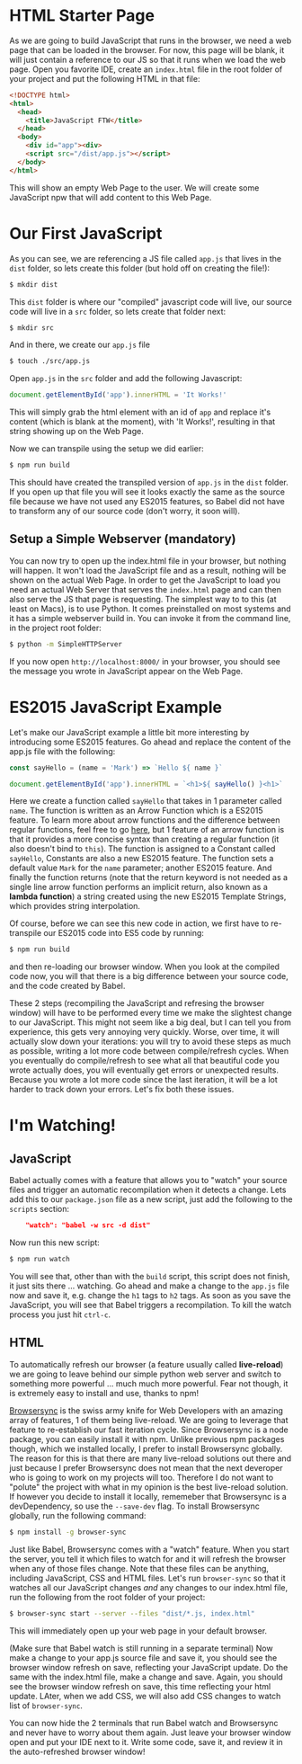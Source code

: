 # HTML Starter Page
As we are going to build JavaScript that runs in the browser, we need a web page that can be loaded in the browser.  For now, this page will be blank, it will just contain a reference to our JS so that it runs when we load the web page.  Open you favorite IDE, create an ```index.html``` file in the root folder of your project and put the following HTML in that file:

```html
<!DOCTYPE html>
<html>
  <head>
    <title>JavaScript FTW</title>
  </head>
  <body>
    <div id="app"><div>
    <script src="/dist/app.js"></script>
  </body>
</html>
```

This will show an empty Web Page to the user.  We will create some JavaScript npw that will add content to this Web Page.

# Our First JavaScript
As you can see, we are referencing a JS file called ```app.js``` that lives in the ```dist``` folder, so lets create this folder (but hold off on creating the file!):

```bash
$ mkdir dist
```

This ```dist``` folder is where our "compiled" javascript code will live, our source code will live in a ```src``` folder, so lets create that folder next:

```bash
$ mkdir src
```

And in there, we create our ```app.js``` file

```bash
$ touch ./src/app.js
```

Open ```app.js``` in the ```src``` folder and add the following Javascript:

```javascript
document.getElementById('app').innerHTML = 'It Works!'
```

This will simply grab the html element with an id of ```app``` and replace it's content (which is blank at the moment), with 'It Works!', resulting in that string showing up on the Web Page.

Now we can transpile using the setup we did earlier:

```bash
$ npm run build
```

This should have created the transpiled version of ```app.js``` in the ```dist``` folder.  If you open up that file you will see it looks exactly the same as the source file because we have not used any ES2015 features, so Babel did not have to transform any of our source code (don't worry, it soon will).

## Setup a Simple Webserver (mandatory)
You can now try to open up the index.html file in your browser, but nothing will happen.  It won't load the JavaScript file and as a result, nothing will be shown on the actual Web Page.  In order to get the JavaScript to load you need an actual Web Server that serves the ```index.html``` page and can then also serve the JS that page is requesting.  The simplest way to to this (at least on Macs), is to use Python.  It comes preinstalled on most systems and it has a simple webserver build in.  You can invoke it from the command line, in the project root folder:

```bash
$ python -m SimpleHTTPServer
```

If you now open ```http://localhost:8000/``` in your browser, you should see the message you wrote in JavaScript appear on the Web Page.

# ES2015 JavaScript Example
Let's make our JavaScript example a little bit more interesting by introducing some ES2015 features.  Go ahead and replace the content of the app.js file with the following:

```javascript
const sayHello = (name = 'Mark') => `Hello ${ name }`

document.getElementById('app').innerHTML = `<h1>${ sayHello() }<h1>`
```

Here we create a function called ```sayHello``` that takes in 1 parameter called ```name```.  The function is written as an Arrow Function which is a ES2015 feature.  To learn more about arrow functions and the difference between regular functions, feel free to go [here](https://developer.mozilla.org/en-US/docs/Web/JavaScript/Reference/Functions/Arrow_functions), but 1 feature of an arrow function is that it provides a more concise syntax than creating a regular function (it also doesn't bind to ```this```).  The function is assigned to a Constant called ```sayHello```, Constants are also a new ES2015 feature.  The function sets a default value  ```Mark``` for the ```name``` parameter; another ES2015 feature.  And finally the function returns (note that the return keyword is not needed as a single line arrow function performs an implicit return, also known as a __lambda function__) a string created using the new ES2015 Template Strings, which provides string interpolation.

Of course, before we can see this new code in action, we first have to re-transpile our ES2015 code into ES5 code by running:

```bash
$ npm run build
```

and then re-loading our browser window.  When you look at the compiled code now, you will that there is a big difference between your source code, and the code created by Babel.

These 2 steps (recompiling the JavaScript and refresing the browser window) will have to be performed every time we make the slightest change to our JavaScript.  This might not seem like a big deal, but I can tell you from experience, this gets very annoying very quickly.  Worse, over time, it will actually slow down your iterations: you will try to avoid these steps as much as possible, writing a lot more code between compile/refresh cycles.  When you eventually do compile/refresh to see what all that beautiful code you wrote actually does, you will eventually get errors or unexpected results.  Because you wrote a lot more code since the last iteration, it will be a lot harder to track down your errors.  Let's fix both these issues.

# I'm Watching!
## JavaScript
Babel actually comes with a feature that allows you to "watch" your source files and trigger an automatic recompilation when it detects a change.  Lets add this to our ```package.json``` file as a new script, just add the following to the ```scripts``` section:

```JSON
    "watch": "babel -w src -d dist"
```

Now run this new script:

```bash
$ npm run watch
```

You will see that, other than with the ```build``` script, this script does not finish, it just sits there ... watching.  Go ahead and make a change to the ```app.js``` file now and save it, e.g. change the ```h1``` tags to ```h2``` tags.  As soon as you save the JavaScript, you will see that Babel triggers a recompilation.  To kill the watch process you just hit ```ctrl-c```.

## HTML
To automatically refresh our browser (a feature usually called __live-reload__) we are going to leave behind our simple python web server and switch to something more powerful ... much much more powerful.  Fear not though, it is extremely easy to install and use, thanks to npm!

[Browsersync](https://www.browsersync.io/) is the swiss army knife for Web Developers with an amazing array of features, 1 of them being live-reload.  We are going to leverage that feature to re-establish our fast iteration cycle.  Since Browsersync is a node package, you can easily install it with npm.  Unlike previous npm packages though, which we installed locally, I prefer to install Browsersync globally.  The reason for this is that there are many live-reload solutions out there and just because I prefer Browsersync does not mean that the next deveroper who is going to work on my projects will too.  Therefore I do not want to "polute" the project with what in my opinion is the best live-reload solution.  If however you decide to install it locally, rememeber that Browsersync is a devDependency, so use the ```--save-dev``` flag.  To install Browsersync globally, run the following command:

```bash
$ npm install -g browser-sync
```

Just like Babel, Browsersync comes with a "watch" feature.  When you start the server, you tell it which files to watch for and it will refresh the browser when any of those files change.  Note that these files can be anything, including JavaScript, CSS and HTML files.  Let's run ```browser-sync``` so that it watches all our JavaScript changes _and_ any changes to our index.html file, run the following from the root folder of your project:

```bash
$ browser-sync start --server --files "dist/*.js, index.html"
```

This will immediately open up your web page in your default browser.

(Make sure that Babel watch is still running in a separate terminal)
Now make a change to your app.js source file and save it, you should see the browser window refresh on save, reflecting your JavaScript update.  Do the same with the index.html file, make a change and save.  Again, you should see the browser window refresh on save, this time reflecting your html update.  LAter, when we add CSS, we will also add CSS changes to watch list of ```browser-sync```.

You can now hide the 2 terminals that run Babel watch and Browsersync and never have to worry about them again.  Just leave your browser window open and put your IDE next to it.  Write some code, save it, and review it in the auto-refreshed browser window!
